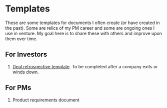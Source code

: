 # Templates
These are some templates for documents I often create (or have created in the past). Some are relics of my PM career and some are ongoing ones I use in venture. My goal here is to share these with others and improve upon them over time.

## For Investors
1. [Deal retrospective template](deal-retrospective.md). To be completed after a company exits or winds down.

## For PMs
1. Product requirements document
